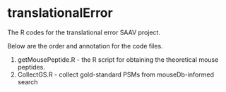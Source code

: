 # translationalError
The R codes for the translational error SAAV project.

Below are the order and annotation for the code files.

1. getMousePeptide.R - the R script for obtaining the theoretical mouse peptides.
2. CollectGS.R - collect gold-standard PSMs from mouseDb-informed search
